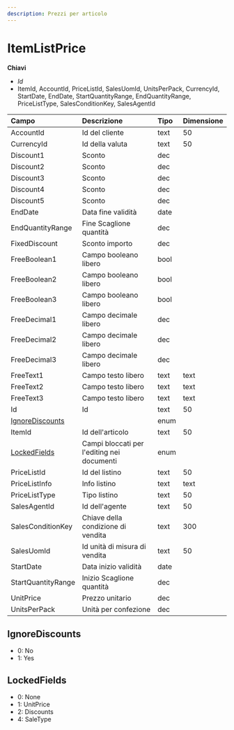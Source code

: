 ```yaml
---
description: Prezzi per articolo
---
```


# ItemListPrice

**Chiavi**

* _Id_
* ItemId, AccountId, PriceListId, SalesUomId, UnitsPerPack, CurrencyId, StartDate, EndDate, StartQuantityRange, EndQuantityRange, PriceListType, SalesConditionKey, SalesAgentId

| Campo | Descrizione | Tipo | Dimensione |
| :--- | :--- | :--- | :--- |
| AccountId | Id del cliente | text | 50 |
| CurrencyId | Id della valuta | text | 50 |
| Discount1 | Sconto | dec |  |
| Discount2 | Sconto | dec |  |
| Discount3 | Sconto | dec |  |
| Discount4 | Sconto | dec |  |
| Discount5 | Sconto | dec |  |
| EndDate | Data fine validità | date |  |
| EndQuantityRange | Fine Scaglione quantità | dec |  |
| FixedDiscount | Sconto importo | dec |  |
| FreeBoolean1 | Campo booleano libero | bool |  |
| FreeBoolean2 | Campo booleano libero | bool |  |
| FreeBoolean3 | Campo booleano libero | bool |  |
| FreeDecimal1 | Campo decimale libero | dec |  |
| FreeDecimal2 | Campo decimale libero | dec |  |
| FreeDecimal3 | Campo decimale libero | dec |  |
| FreeText1 | Campo testo libero | text | text |
| FreeText2 | Campo testo libero | text | text |
| FreeText3 | Campo testo libero | text | text |
| Id | Id | text | 50 |
| [IgnoreDiscounts](itemlistprice.md#ignorediscounts) |  | enum |  |
| ItemId | Id dell'articolo | text | 50 |
| [LockedFields](itemlistprice.md#lockedfields) | Campi bloccati per l'editing nei documenti | enum |  |
| PriceListId | Id del listino | text | 50 |
| PriceListInfo | Info listino | text | text |
| PriceListType | Tipo listino | text | 50 |
| SalesAgentId | Id dell'agente | text | 50 |
| SalesConditionKey | Chiave della condizione di vendita | text | 300 |
| SalesUomId | Id unità di misura di vendita | text | 50 |
| StartDate | Data inizio validità | date |  |
| StartQuantityRange | Inizio Scaglione quantità | dec |  |
| UnitPrice | Prezzo unitario | dec |  |
| UnitsPerPack | Unità per confezione | dec |  |
## IgnoreDiscounts

* 0: No
* 1: Yes

## LockedFields

* 0: None
* 1: UnitPrice
* 2: Discounts
* 4: SaleType


